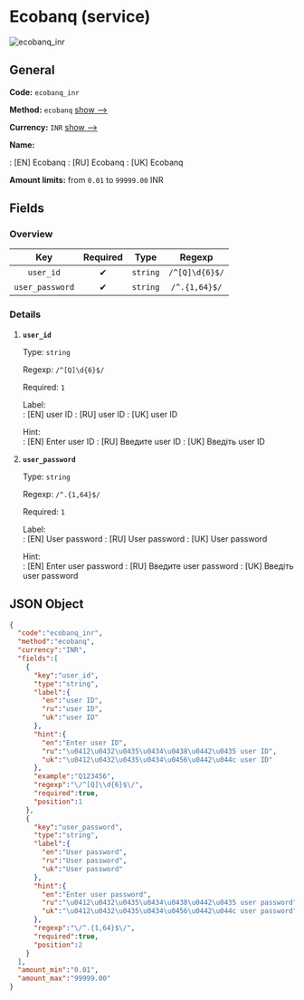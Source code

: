 
# Ecobanq (service) 
![ecobanq_inr](https://static.openfintech.io/payout_methods/ecobanq_inr/logo.svg?w=400&c=v0.59.26#w24)  

## General 
 
**Code:** `ecobanq_inr` 
 
**Method:** `ecobanq` [show -->](/payout-methods/ecobanq/) 
 
**Currency:** `INR` [show -->](/currencies/INR/) 
 
**Name:** 
 
:	[EN] Ecobanq 
:	[RU] Ecobanq 
:	[UK] Ecobanq 
 
**Amount limits:** from `0.01` to `99999.00` INR 

## Fields 

### Overview 

|Key|Required|Type|Regexp| 
|:---:|:---:|:---:|:---:| 
|`user_id`|✔|`string`|`/^[Q]\d{6}$/`| 
|`user_password`|✔|`string`|`/^.{1,64}$/`| 
 

### Details 
 
1. **`user_id`** 
 
	Type: `string` 
 
	Regexp: `/^[Q]\d{6}$/` 
 
	Required: `1` 
 
	Label:  
	: [EN] user ID 
	: [RU] user ID 
	: [UK] user ID 
 
	Hint:  
	: [EN] Enter user ID 
	: [RU] Введите user ID 
	: [UK] Введіть user ID 
 
2. **`user_password`** 
 
	Type: `string` 
 
	Regexp: `/^.{1,64}$/` 
 
	Required: `1` 
 
	Label:  
	: [EN] User password 
	: [RU] User password 
	: [UK] User password 
 
	Hint:  
	: [EN] Enter user password 
	: [RU] Введите user password 
	: [UK] Введіть user password 
 

## JSON Object 

```json
{
  "code":"ecobanq_inr",
  "method":"ecobanq",
  "currency":"INR",
  "fields":[
    {
      "key":"user_id",
      "type":"string",
      "label":{
        "en":"user ID",
        "ru":"user ID",
        "uk":"user ID"
      },
      "hint":{
        "en":"Enter user ID",
        "ru":"\u0412\u0432\u0435\u0434\u0438\u0442\u0435 user ID",
        "uk":"\u0412\u0432\u0435\u0434\u0456\u0442\u044c user ID"
      },
      "example":"Q123456",
      "regexp":"\/^[Q]\\d{6}$\/",
      "required":true,
      "position":1
    },
    {
      "key":"user_password",
      "type":"string",
      "label":{
        "en":"User password",
        "ru":"User password",
        "uk":"User password"
      },
      "hint":{
        "en":"Enter user password",
        "ru":"\u0412\u0432\u0435\u0434\u0438\u0442\u0435 user password",
        "uk":"\u0412\u0432\u0435\u0434\u0456\u0442\u044c user password"
      },
      "regexp":"\/^.{1,64}$\/",
      "required":true,
      "position":2
    }
  ],
  "amount_min":"0.01",
  "amount_max":"99999.00"
}
```  
